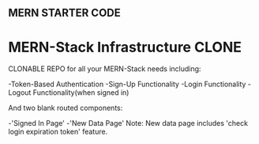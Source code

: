 ## MERN STARTER CODE
# MERN-Stack Infrastructure CLONE

CLONABLE REPO for all your MERN-Stack needs including:

-Token-Based Authentication
-Sign-Up Functionality
-Login Functionality
-Logout Functionality(when signed in) 

And two blank routed components:

-'Signed In Page'
-'New Data Page'
Note: New data page includes 'check login expiration token' feature.
